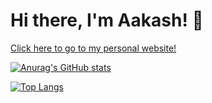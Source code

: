 # Hi there, I'm Aakash! 👋

[Click here to go to my personal website!](https://aakashkcx.github.io/)

[![Anurag's GitHub stats](https://github-readme-stats.vercel.app/api?username=aakashkcx&count_private=true&include_all_commits=true&show_icons=true&theme=github_dark&hide_border=true)](https://github.com/anuraghazra/github-readme-stats)

[![Top Langs](https://github-readme-stats.vercel.app/api/top-langs/?username=aakashkcx&langs_count=10&layout=compact&hide=jupyter%20notebook&theme=github_dark&hide_border=true)](https://github.com/anuraghazra/github-readme-stats)

<!--
**aakashkcx/aakashkcx** is a ✨ _special_ ✨ repository because its `README.md` (this file) appears on your GitHub profile.

Here are some ideas to get you started:

- 🔭 I’m currently working on ...
- 🌱 I’m currently learning ...
- 👯 I’m looking to collaborate on ...
- 🤔 I’m looking for help with ...
- 💬 Ask me about ...
- 📫 How to reach me: ...
- 😄 Pronouns: ...
- ⚡ Fun fact: ...
-->
